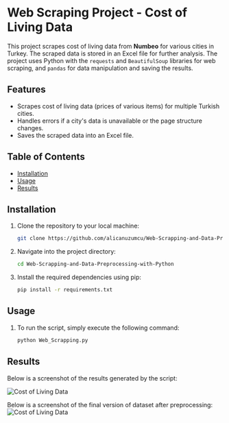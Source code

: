 # Web Scraping Project - Cost of Living Data

This project scrapes cost of living data from **Numbeo** for various cities in Turkey. The scraped data is stored in an Excel file for further analysis. The project uses Python with the `requests` and `BeautifulSoup` libraries for web scraping, and `pandas` for data manipulation and saving the results.

## Features

- Scrapes cost of living data (prices of various items) for multiple Turkish cities.
- Handles errors if a city's data is unavailable or the page structure changes.
- Saves the scraped data into an Excel file.

## Table of Contents

- [Installation](#installation)
- [Usage](#usage)
- [Results](#results)

## Installation

1. Clone the repository to your local machine:

   ```bash
   git clone https://github.com/alicanuzumcu/Web-Scrapping-and-Data-Preprocessing-with-Python.git

2. Navigate into the project directory:
   
   ```bash
   cd Web-Scrapping-and-Data-Preprocessing-with-Python

3. Install the required dependencies using pip:

   ```bash
   pip install -r requirements.txt

## Usage

1. To run the script, simply execute the following command:

   ```bash
   python Web_Scrapping.py

## Results

Below is a screenshot of the results generated by the script:

![Cost of Living Data]([WebScrappingResult.png](https://github.com/alicanuzumcu/Web-Scrapping-and-Data-Preprocessing-with-Python/blob/main/Final%20Dataset.png))

Below is a screenshot of the final version of dataset after preprocessing:
![Cost of Living Data](FinalDataset.png)




